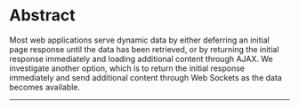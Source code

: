 # Abstract

Most web applications serve dynamic data by either deferring an initial page response until the data has been retrieved, or by returning the initial response immediately and loading additional content through AJAX.
We investigate another option, which is to return the initial response immediately and send additional content through Web Sockets as the data becomes available.

--------------------------------
